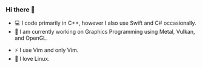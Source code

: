 ### Hi there 👋
- 💻 I code primarily in C++, however I also use Swift and C# occasionally.
- 🔭 I am currently working on Graphics Programming using Metal, Vulkan, and OpenGL.
<!-- - 🌱 I'd love to someday learn to write a compiler with llvm. -->
- ⚡ I use Vim and only Vim.
- 🐧 I love Linux.
